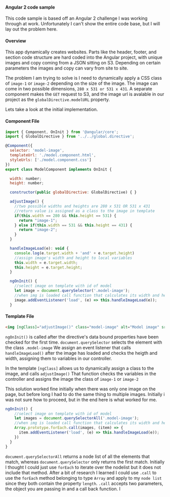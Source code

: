 
#### Angular 2 code sample
This code sample is based off an Angular 2 challenge I was working through at work. Unfortunately I can't show the entire code base, but I will lay out the problem here.
#### Overview
This app dynamically creates websites. Parts like the header, footer, and section code structure are hard coded into the Angular project, with unique images and copy coming from a JSON sitting on S3. Depending on certain parameters the images and copy can vary from site to site. 

The problem I am trying to solve is I need to dynamically apply a CSS class of `image-1` or `image-2` depending on the size of the image. The image can come in two possible dimensions, `280 x 531 or 531 x 431`. A separate component makes the `GET` request to S3, and the image url is avalable in our project as the `globalDirective.modelURL` property.

Lets take a look at the initial implementation. 
#### Component File
```javascript
import { Component, OnInit } from '@angular/core';
import { GlobalDirective } from '../../global.directive';

@Component({
  selector: 'model-image',
  templateUrl: './model.component.html',
  styleUrls: ['./model.component.css']
})
export class ModelComponent implements OnInit {

  width: number;
  height: number;

  constructor(public globalDirective: GlobalDirective) { }

  adjustImage() {
    //two possible widths and heights are 280 x 531 OR 531 x 431
    //return value is assigned as a class to the image in template
    if(this.width == 280 && this.height == 531) {
      return "image-1";
    } else if(this.width == 531 && this.height == 431) {
      return "image-2";
    }
  }

  handleImageLoad(e): void {
    console.log(e.target.width + 'and' + e.target.height)
    //assign image's width and height to local variables
    this.width = e.target.width;
    this.height = e.target.height;
  }

  ngOnInit() {
    //select image on template with id of model
    let image = document.querySelector('.model-image');
    //when img is loaded call function that calculates its width and height
    image.addEventListener('load', (e) => this.handleImageLoad(e));
  }

```
#### Template File
```html
<img [ngClass]="adjustImage()" class="model-image" alt="Model image" src={{globalDirective.modelURL}} />
```
`ngOnInit()` is called after the directive's data bound properties have been checked for the first time. `document.querySelector` selects the element with the class `.model-image` We assign an event listener that calls `handleImageLoad()` after the image has loaded and checks the heigth and width, assigning them to variables in our controller. 

In the template `[ngClass]` allows us to dynamically assign a class to the image, and calls `adjustImage()` That function checks the variables in the controller and assigns the image the class of `image-1` or `image-2`

This solution worked fine initially when there was only one image on the page, but before long I had to do the same thing to multiple images. Initially i was not sure how to proceed, but in the end here is what worked for me.

```Javascript
ngOnInit() {
    //select image on template with id of model
    let images = document.querySelectorAll('.model-image');
    //when img is loaded call function that calculates its width and height
    Array.prototype.forEach.call(images, (item) => {
      item.addEventListener('load', (e) => this.handleImageLoad(e));
    })
  }
}
```
`document.querySelectorAll` returns a node list of all the elements that match, whereas `document.querySelector` only returns the first match. Initially I thought I could just use `forEach` to iterate over the nodelist but it does not include that method. After a bit of research I learned I could use `.call` to use the `forEach` method belonging to type `Array` and apply to my `node list` since they both contain the property `length`. `.call` accepts two parameters, the object you are passing in and a call back function. I

